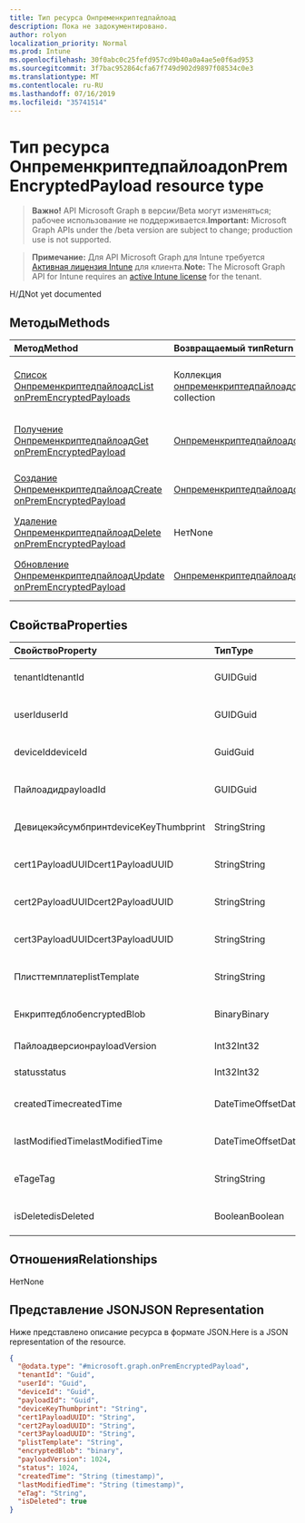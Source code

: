 ```yaml
---
title: Тип ресурса Онпременкриптедпайлоад
description: Пока не задокументировано.
author: rolyon
localization_priority: Normal
ms.prod: Intune
ms.openlocfilehash: 30f0abc0c25fefd957cd9b40a0a4ae5e0f6ad953
ms.sourcegitcommit: 3f7bac952864cfa67f749d902d9897f08534c0e3
ms.translationtype: MT
ms.contentlocale: ru-RU
ms.lasthandoff: 07/16/2019
ms.locfileid: "35741514"
---
```

# <a name="onpremencryptedpayload-resource-type"></a><span data-ttu-id="181ca-103">Тип ресурса Онпременкриптедпайлоад</span><span class="sxs-lookup"><span data-stu-id="181ca-103">onPremEncryptedPayload resource type</span></span>

> <span data-ttu-id="181ca-104">**Важно!** API Microsoft Graph в версии/Beta могут изменяться; рабочее использование не поддерживается.</span><span class="sxs-lookup"><span data-stu-id="181ca-104">**Important:** Microsoft Graph APIs under the /beta version are subject to change; production use is not supported.</span></span>

> <span data-ttu-id="181ca-105">**Примечание:** Для API Microsoft Graph для Intune требуется [Активная лицензия Intune](https://go.microsoft.com/fwlink/?linkid=839381) для клиента.</span><span class="sxs-lookup"><span data-stu-id="181ca-105">**Note:** The Microsoft Graph API for Intune requires an [active Intune license](https://go.microsoft.com/fwlink/?linkid=839381) for the tenant.</span></span>

<span data-ttu-id="181ca-106">Н/Д</span><span class="sxs-lookup"><span data-stu-id="181ca-106">Not yet documented</span></span>

## <a name="methods"></a><span data-ttu-id="181ca-107">Методы</span><span class="sxs-lookup"><span data-stu-id="181ca-107">Methods</span></span>
|<span data-ttu-id="181ca-108">Метод</span><span class="sxs-lookup"><span data-stu-id="181ca-108">Method</span></span>|<span data-ttu-id="181ca-109">Возвращаемый тип</span><span class="sxs-lookup"><span data-stu-id="181ca-109">Return Type</span></span>|<span data-ttu-id="181ca-110">Описание</span><span class="sxs-lookup"><span data-stu-id="181ca-110">Description</span></span>|
|:---|:---|:---|
|[<span data-ttu-id="181ca-111">Список Онпременкриптедпайлоадс</span><span class="sxs-lookup"><span data-stu-id="181ca-111">List onPremEncryptedPayloads</span></span>](../api/intune-raimportcerts-onpremencryptedpayload-list.md)|<span data-ttu-id="181ca-112">Коллекция [онпременкриптедпайлоад](../resources/intune-raimportcerts-onpremencryptedpayload.md)</span><span class="sxs-lookup"><span data-stu-id="181ca-112">[onPremEncryptedPayload](../resources/intune-raimportcerts-onpremencryptedpayload.md) collection</span></span>|<span data-ttu-id="181ca-113">Список свойств и связей объектов [онпременкриптедпайлоад](../resources/intune-raimportcerts-onpremencryptedpayload.md) .</span><span class="sxs-lookup"><span data-stu-id="181ca-113">List properties and relationships of the [onPremEncryptedPayload](../resources/intune-raimportcerts-onpremencryptedpayload.md) objects.</span></span>|
|[<span data-ttu-id="181ca-114">Получение Онпременкриптедпайлоад</span><span class="sxs-lookup"><span data-stu-id="181ca-114">Get onPremEncryptedPayload</span></span>](../api/intune-raimportcerts-onpremencryptedpayload-get.md)|[<span data-ttu-id="181ca-115">Онпременкриптедпайлоад</span><span class="sxs-lookup"><span data-stu-id="181ca-115">onPremEncryptedPayload</span></span>](../resources/intune-raimportcerts-onpremencryptedpayload.md)|<span data-ttu-id="181ca-116">Чтение свойств и связей объекта [онпременкриптедпайлоад](../resources/intune-raimportcerts-onpremencryptedpayload.md) .</span><span class="sxs-lookup"><span data-stu-id="181ca-116">Read properties and relationships of the [onPremEncryptedPayload](../resources/intune-raimportcerts-onpremencryptedpayload.md) object.</span></span>|
|[<span data-ttu-id="181ca-117">Создание Онпременкриптедпайлоад</span><span class="sxs-lookup"><span data-stu-id="181ca-117">Create onPremEncryptedPayload</span></span>](../api/intune-raimportcerts-onpremencryptedpayload-create.md)|[<span data-ttu-id="181ca-118">Онпременкриптедпайлоад</span><span class="sxs-lookup"><span data-stu-id="181ca-118">onPremEncryptedPayload</span></span>](../resources/intune-raimportcerts-onpremencryptedpayload.md)|<span data-ttu-id="181ca-119">Создание нового объекта [онпременкриптедпайлоад](../resources/intune-raimportcerts-onpremencryptedpayload.md) .</span><span class="sxs-lookup"><span data-stu-id="181ca-119">Create a new [onPremEncryptedPayload](../resources/intune-raimportcerts-onpremencryptedpayload.md) object.</span></span>|
|[<span data-ttu-id="181ca-120">Удаление Онпременкриптедпайлоад</span><span class="sxs-lookup"><span data-stu-id="181ca-120">Delete onPremEncryptedPayload</span></span>](../api/intune-raimportcerts-onpremencryptedpayload-delete.md)|<span data-ttu-id="181ca-121">Нет</span><span class="sxs-lookup"><span data-stu-id="181ca-121">None</span></span>|<span data-ttu-id="181ca-122">Удаляет объект [онпременкриптедпайлоад](../resources/intune-raimportcerts-onpremencryptedpayload.md).</span><span class="sxs-lookup"><span data-stu-id="181ca-122">Deletes a [onPremEncryptedPayload](../resources/intune-raimportcerts-onpremencryptedpayload.md).</span></span>|
|[<span data-ttu-id="181ca-123">Обновление Онпременкриптедпайлоад</span><span class="sxs-lookup"><span data-stu-id="181ca-123">Update onPremEncryptedPayload</span></span>](../api/intune-raimportcerts-onpremencryptedpayload-update.md)|[<span data-ttu-id="181ca-124">Онпременкриптедпайлоад</span><span class="sxs-lookup"><span data-stu-id="181ca-124">onPremEncryptedPayload</span></span>](../resources/intune-raimportcerts-onpremencryptedpayload.md)|<span data-ttu-id="181ca-125">Обновление свойств объекта [онпременкриптедпайлоад](../resources/intune-raimportcerts-onpremencryptedpayload.md) .</span><span class="sxs-lookup"><span data-stu-id="181ca-125">Update the properties of a [onPremEncryptedPayload](../resources/intune-raimportcerts-onpremencryptedpayload.md) object.</span></span>|

## <a name="properties"></a><span data-ttu-id="181ca-126">Свойства</span><span class="sxs-lookup"><span data-stu-id="181ca-126">Properties</span></span>
|<span data-ttu-id="181ca-127">Свойство</span><span class="sxs-lookup"><span data-stu-id="181ca-127">Property</span></span>|<span data-ttu-id="181ca-128">Тип</span><span class="sxs-lookup"><span data-stu-id="181ca-128">Type</span></span>|<span data-ttu-id="181ca-129">Описание</span><span class="sxs-lookup"><span data-stu-id="181ca-129">Description</span></span>|
|:---|:---|:---|
|<span data-ttu-id="181ca-130">tenantId</span><span class="sxs-lookup"><span data-stu-id="181ca-130">tenantId</span></span>|<span data-ttu-id="181ca-131">GUID</span><span class="sxs-lookup"><span data-stu-id="181ca-131">Guid</span></span>|<span data-ttu-id="181ca-132">Пока не задокументировано.</span><span class="sxs-lookup"><span data-stu-id="181ca-132">Not yet documented</span></span>|
|<span data-ttu-id="181ca-133">userId</span><span class="sxs-lookup"><span data-stu-id="181ca-133">userId</span></span>|<span data-ttu-id="181ca-134">GUID</span><span class="sxs-lookup"><span data-stu-id="181ca-134">Guid</span></span>|<span data-ttu-id="181ca-135">Пока не задокументировано.</span><span class="sxs-lookup"><span data-stu-id="181ca-135">Not yet documented</span></span>|
|<span data-ttu-id="181ca-136">deviceId</span><span class="sxs-lookup"><span data-stu-id="181ca-136">deviceId</span></span>|<span data-ttu-id="181ca-137">Guid</span><span class="sxs-lookup"><span data-stu-id="181ca-137">Guid</span></span>|<span data-ttu-id="181ca-138">Пока не задокументировано.</span><span class="sxs-lookup"><span data-stu-id="181ca-138">Not yet documented</span></span>|
|<span data-ttu-id="181ca-139">Пайлоадид</span><span class="sxs-lookup"><span data-stu-id="181ca-139">payloadId</span></span>|<span data-ttu-id="181ca-140">GUID</span><span class="sxs-lookup"><span data-stu-id="181ca-140">Guid</span></span>|<span data-ttu-id="181ca-141">Пока не задокументировано.</span><span class="sxs-lookup"><span data-stu-id="181ca-141">Not yet documented</span></span>|
|<span data-ttu-id="181ca-142">Девицекэйсумбпринт</span><span class="sxs-lookup"><span data-stu-id="181ca-142">deviceKeyThumbprint</span></span>|<span data-ttu-id="181ca-143">String</span><span class="sxs-lookup"><span data-stu-id="181ca-143">String</span></span>|<span data-ttu-id="181ca-144">Пока не задокументировано.</span><span class="sxs-lookup"><span data-stu-id="181ca-144">Not yet documented</span></span>|
|<span data-ttu-id="181ca-145">cert1PayloadUUID</span><span class="sxs-lookup"><span data-stu-id="181ca-145">cert1PayloadUUID</span></span>|<span data-ttu-id="181ca-146">String</span><span class="sxs-lookup"><span data-stu-id="181ca-146">String</span></span>|<span data-ttu-id="181ca-147">Пока не задокументировано.</span><span class="sxs-lookup"><span data-stu-id="181ca-147">Not yet documented</span></span>|
|<span data-ttu-id="181ca-148">cert2PayloadUUID</span><span class="sxs-lookup"><span data-stu-id="181ca-148">cert2PayloadUUID</span></span>|<span data-ttu-id="181ca-149">String</span><span class="sxs-lookup"><span data-stu-id="181ca-149">String</span></span>|<span data-ttu-id="181ca-150">Пока не задокументировано.</span><span class="sxs-lookup"><span data-stu-id="181ca-150">Not yet documented</span></span>|
|<span data-ttu-id="181ca-151">cert3PayloadUUID</span><span class="sxs-lookup"><span data-stu-id="181ca-151">cert3PayloadUUID</span></span>|<span data-ttu-id="181ca-152">String</span><span class="sxs-lookup"><span data-stu-id="181ca-152">String</span></span>|<span data-ttu-id="181ca-153">Пока не задокументировано.</span><span class="sxs-lookup"><span data-stu-id="181ca-153">Not yet documented</span></span>|
|<span data-ttu-id="181ca-154">Плисттемплате</span><span class="sxs-lookup"><span data-stu-id="181ca-154">plistTemplate</span></span>|<span data-ttu-id="181ca-155">String</span><span class="sxs-lookup"><span data-stu-id="181ca-155">String</span></span>|<span data-ttu-id="181ca-156">Пока не задокументировано.</span><span class="sxs-lookup"><span data-stu-id="181ca-156">Not yet documented</span></span>|
|<span data-ttu-id="181ca-157">Енкриптедблоб</span><span class="sxs-lookup"><span data-stu-id="181ca-157">encryptedBlob</span></span>|<span data-ttu-id="181ca-158">Binary</span><span class="sxs-lookup"><span data-stu-id="181ca-158">Binary</span></span>|<span data-ttu-id="181ca-159">Пока не задокументировано.</span><span class="sxs-lookup"><span data-stu-id="181ca-159">Not yet documented</span></span>|
|<span data-ttu-id="181ca-160">Пайлоадверсион</span><span class="sxs-lookup"><span data-stu-id="181ca-160">payloadVersion</span></span>|<span data-ttu-id="181ca-161">Int32</span><span class="sxs-lookup"><span data-stu-id="181ca-161">Int32</span></span>|<span data-ttu-id="181ca-162">Пока нет описания</span><span class="sxs-lookup"><span data-stu-id="181ca-162">Not yet documented</span></span>|
|<span data-ttu-id="181ca-163">status</span><span class="sxs-lookup"><span data-stu-id="181ca-163">status</span></span>|<span data-ttu-id="181ca-164">Int32</span><span class="sxs-lookup"><span data-stu-id="181ca-164">Int32</span></span>|<span data-ttu-id="181ca-165">Пока нет описания</span><span class="sxs-lookup"><span data-stu-id="181ca-165">Not yet documented</span></span>|
|<span data-ttu-id="181ca-166">createdTime</span><span class="sxs-lookup"><span data-stu-id="181ca-166">createdTime</span></span>|<span data-ttu-id="181ca-167">DateTimeOffset</span><span class="sxs-lookup"><span data-stu-id="181ca-167">DateTimeOffset</span></span>|<span data-ttu-id="181ca-168">Пока не задокументировано.</span><span class="sxs-lookup"><span data-stu-id="181ca-168">Not yet documented</span></span>|
|<span data-ttu-id="181ca-169">lastModifiedTime</span><span class="sxs-lookup"><span data-stu-id="181ca-169">lastModifiedTime</span></span>|<span data-ttu-id="181ca-170">DateTimeOffset</span><span class="sxs-lookup"><span data-stu-id="181ca-170">DateTimeOffset</span></span>|<span data-ttu-id="181ca-171">Пока не задокументировано.</span><span class="sxs-lookup"><span data-stu-id="181ca-171">Not yet documented</span></span>|
|<span data-ttu-id="181ca-172">eTag</span><span class="sxs-lookup"><span data-stu-id="181ca-172">eTag</span></span>|<span data-ttu-id="181ca-173">String</span><span class="sxs-lookup"><span data-stu-id="181ca-173">String</span></span>|<span data-ttu-id="181ca-174">Пока не задокументировано.</span><span class="sxs-lookup"><span data-stu-id="181ca-174">Not yet documented</span></span>|
|<span data-ttu-id="181ca-175">isDeleted</span><span class="sxs-lookup"><span data-stu-id="181ca-175">isDeleted</span></span>|<span data-ttu-id="181ca-176">Boolean</span><span class="sxs-lookup"><span data-stu-id="181ca-176">Boolean</span></span>|<span data-ttu-id="181ca-177">Пока не задокументировано</span><span class="sxs-lookup"><span data-stu-id="181ca-177">Not yet documented</span></span>|

## <a name="relationships"></a><span data-ttu-id="181ca-178">Отношения</span><span class="sxs-lookup"><span data-stu-id="181ca-178">Relationships</span></span>
<span data-ttu-id="181ca-179">Нет</span><span class="sxs-lookup"><span data-stu-id="181ca-179">None</span></span>

## <a name="json-representation"></a><span data-ttu-id="181ca-180">Представление JSON</span><span class="sxs-lookup"><span data-stu-id="181ca-180">JSON Representation</span></span>
<span data-ttu-id="181ca-181">Ниже представлено описание ресурса в формате JSON.</span><span class="sxs-lookup"><span data-stu-id="181ca-181">Here is a JSON representation of the resource.</span></span>
<!-- {
  "blockType": "resource",
  "keyProperty": "id",
  "@odata.type": "microsoft.graph.onPremEncryptedPayload"
}
-->
``` json
{
  "@odata.type": "#microsoft.graph.onPremEncryptedPayload",
  "tenantId": "Guid",
  "userId": "Guid",
  "deviceId": "Guid",
  "payloadId": "Guid",
  "deviceKeyThumbprint": "String",
  "cert1PayloadUUID": "String",
  "cert2PayloadUUID": "String",
  "cert3PayloadUUID": "String",
  "plistTemplate": "String",
  "encryptedBlob": "binary",
  "payloadVersion": 1024,
  "status": 1024,
  "createdTime": "String (timestamp)",
  "lastModifiedTime": "String (timestamp)",
  "eTag": "String",
  "isDeleted": true
}
```





